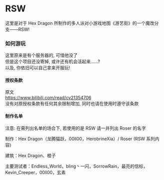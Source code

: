 # RSW
这里是对于 Hex Dragon 所制作的多人派对小游戏地图《游艺街》的一个魔改分支——RSW!
### 如何游玩
这里原来是有个服务器的, 可惜他没了  
但是这个项目还没寄掉, 或许还有机会活起来……?    
以及, 你依旧可以自己拿来开服玩!  
#### 授权条款
原文  
https://www.bilibili.com/read/cv21354706  
没有对原授权条款有任何其余限制增加, 同时也请在使用时遵守该条款
#### 制作名单
注意: 在需列出名单的场合下, 若使用的是 RSW 请一并列出 Roser 的名字

制作：Hex Dragon（龙腾猫跃，00ll00，HerobrineXia）/ Roser (RSW 系列内容)

建筑：Hex Dragon、橙子

主要测试者：Endless_World，bling丶一闪，SorrowRain，最亮的信标，Kevin_Creeper，00ll00，玄素
